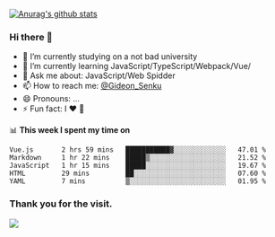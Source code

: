 [![Anurag's github stats](https://github-readme-stats.vercel.app/api?username=gideonsenku)](https://github.com/anuraghazra/github-readme-stats)
### Hi there 👋
- 🔭 I’m currently studying on a not bad university 
- 🌱 I’m currently learning JavaScript/TypeScript/Webpack/Vue/
- 💬 Ask me about: JavaScript/Web Spidder 
- 📫 How to reach me: [@Gideon_Senku](https://t.me/Gideon_Senku)
- 😄 Pronouns: ...
- ⚡ Fun fact: I ❤️ 🎵

📊 **This week I spent my time on**
<!--START_SECTION:waka-->
```text
Vue.js       2 hrs 59 mins   ███████████▓░░░░░░░░░░░░░   47.01 % 
Markdown     1 hr 22 mins    █████▒░░░░░░░░░░░░░░░░░░░   21.52 % 
JavaScript   1 hr 15 mins    █████░░░░░░░░░░░░░░░░░░░░   19.67 % 
HTML         29 mins         ██░░░░░░░░░░░░░░░░░░░░░░░   07.60 % 
YAML         7 mins          ▒░░░░░░░░░░░░░░░░░░░░░░░░   01.95 % 
```
<!--END_SECTION:waka-->


### Thank you for the visit.
![](http://profile-counter.glitch.me/gideonsenku/count.svg)
<!--
**GideonSenku/GideonSenku** is a ✨ _special_ ✨ repository because its `README.md` (this file) appears on your GitHub profile.

Here are some ideas to get you started:

- 🔭 I’m currently working on ...
- 🌱 I’m currently learning ...
- 👯 I’m looking to collaborate on ...
- 🤔 I’m looking for help with ...
- 💬 Ask me about ...
- 📫 How to reach me: ...
- 😄 Pronouns: ...
- ⚡ Fun fact: ...
-->
